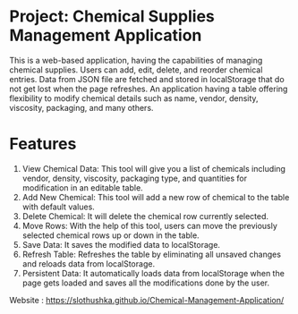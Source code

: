 # Project: Chemical Supplies Management Application
This is a web-based application, having the capabilities of managing chemical supplies. Users can add, edit, delete, and reorder chemical entries. Data from JSON file are fetched and stored in localStorage that do not get lost when the page refreshes. An application having a table offering flexibility to modify chemical details such as name, vendor, density, viscosity, packaging, and many others.
 
# Features
1. View Chemical Data: This tool will give you a list of chemicals including vendor, density, viscosity, packaging type, and quantities for modification in an editable table.
2. Add New Chemical: This tool will add a new row of chemical to the table with default values.
3. Delete Chemical: It will delete the chemical row currently selected.
4. Move Rows: With the help of this tool, users can move the previously selected chemical rows up or down in the table.
5. Save Data: It saves the modified data to localStorage.
6. Refresh Table: Refreshes the table by eliminating all unsaved changes and reloads data from localStorage.
7. Persistent Data: It automatically loads data from localStorage when the page gets loaded and saves all the modifications done by the user.

Website : https://slothushka.github.io/Chemical-Management-Application/
